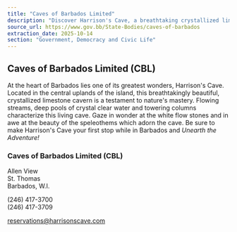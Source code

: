 ```yaml
---
title: "Caves of Barbados Limited"
description: "Discover Harrison's Cave, a breathtaking crystallized limestone cavern in Barbados, offering flowing streams, deep pools, and stunning speleothems for an unforgettable adventure."
source_url: https://www.gov.bb/State-Bodies/caves-of-barbados
extraction_date: 2025-10-14
section: "Government, Democracy and Civic Life"
---
```

## Caves of Barbados Limited (CBL)

At the heart of Barbados lies one of its greatest wonders, Harrison's Cave. Located in the central uplands of the island, this breathtakingly beautiful, crystallized limestone cavern is a testament to nature's mastery. Flowing streams, deep pools of crystal clear water and towering columns characterize this living cave. Gaze in wonder at the white flow stones and in awe at the beauty of the speleothems which adorn the cave. Be sure to make Harrison's Cave your first stop while in Barbados and *Unearth the Adventure!*

### Caves of Barbados Limited (CBL)

Allen View  
St. Thomas  
Barbados, W.I.

(246) 417-3700  
(246) 417-3709

reservations@harrisonscave.com
```